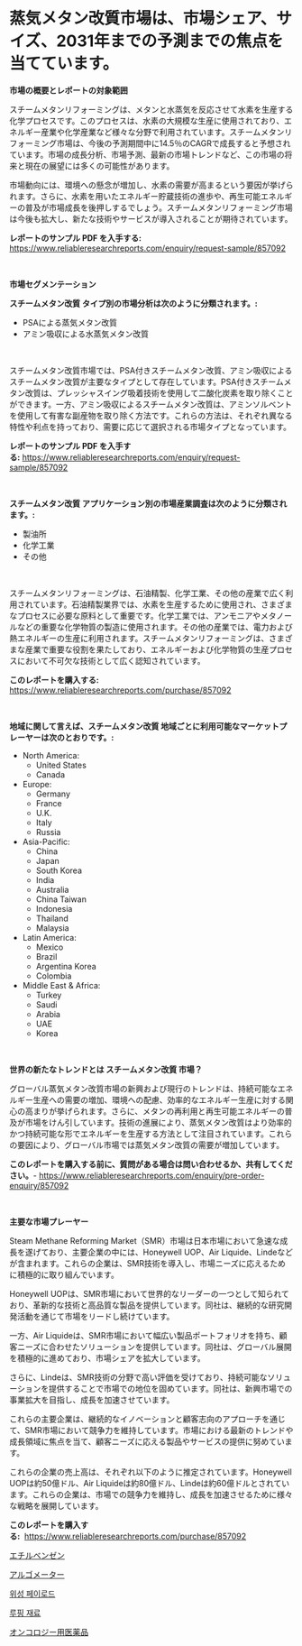 <p><h1>蒸気メタン改質市場は、市場シェア、サイズ、2031年までの予測までの焦点を当てています。</h1></p><p><strong>市場の概要とレポートの対象範囲</strong></p>
<p><p>スチームメタンリフォーミングは、メタンと水蒸気を反応させて水素を生産する化学プロセスです。このプロセスは、水素の大規模な生産に使用されており、エネルギー産業や化学産業など様々な分野で利用されています。スチームメタンリフォーミング市場は、今後の予測期間中に14.5％のCAGRで成長すると予想されています。市場の成長分析、市場予測、最新の市場トレンドなど、この市場の将来と現在の展望には多くの可能性があります。</p><p>市場動向には、環境への懸念が増加し、水素の需要が高まるという要因が挙げられます。さらに、水素を用いたエネルギー貯蔵技術の進歩や、再生可能エネルギーの普及が市場成長を後押しするでしょう。スチームメタンリフォーミング市場は今後も拡大し、新たな技術やサービスが導入されることが期待されています。</p></p>
<p><strong>レポートのサンプル PDF を入手する:</strong> <a href="https://www.reliableresearchreports.com/enquiry/request-sample/857092">https://www.reliableresearchreports.com/enquiry/request-sample/857092</a></p>
<p>&nbsp;</p>
<p><strong>市場セグメンテーション</strong></p>
<p><strong>スチームメタン改質 タイプ別の市場分析は次のように分類されます。:</strong></p>
<p><ul><li>PSAによる蒸気メタン改質</li><li>アミン吸収による水蒸気メタン改質</li></ul></p>
<p>&nbsp;</p>
<p><p>スチームメタン改質市場では、PSA付きスチームメタン改質、アミン吸収によるスチームメタン改質が主要なタイプとして存在しています。PSA付きスチームメタン改質は、プレッシャスイング吸着技術を使用して二酸化炭素を取り除くことができます。一方、アミン吸収によるスチームメタン改質は、アミンソルベントを使用して有害な副産物を取り除く方法です。これらの方法は、それぞれ異なる特性や利点を持っており、需要に応じて選択される市場タイプとなっています。</p></p>
<p><strong>レポートのサンプル PDF を入手する:</strong>&nbsp;<a href="https://www.reliableresearchreports.com/enquiry/request-sample/857092">https://www.reliableresearchreports.com/enquiry/request-sample/857092</a></p>
<p>&nbsp;</p>
<p><strong> スチームメタン改質 アプリケーション別の市場産業調査は次のように分類されます。:</strong></p>
<p><ul><li>製油所</li><li>化学工業</li><li>その他</li></ul></p>
<p>&nbsp;</p>
<p><p>スチームメタンリフォーミングは、石油精製、化学工業、その他の産業で広く利用されています。石油精製業界では、水素を生産するために使用され、さまざまなプロセスに必要な原料として重要です。化学工業では、アンモニアやメタノールなどの重要な化学物質の製造に使用されます。その他の産業では、電力および熱エネルギーの生産に利用されます。スチームメタンリフォーミングは、さまざまな産業で重要な役割を果たしており、エネルギーおよび化学物質の生産プロセスにおいて不可欠な技術として広く認知されています。</p></p>
<p><strong>このレポートを購入する:</strong>&nbsp; <a href="https://www.reliableresearchreports.com/purchase/857092">https://www.reliableresearchreports.com/purchase/857092</a></p>
<p>&nbsp;</p>
<p><strong>地域に関して言えば、スチームメタン改質 地域ごとに利用可能なマーケットプレーヤーは次のとおりです。:</strong></p>
<p><ul>
    <li>
        North America:
        <ul>
            <li>United States</li>
            <li>Canada</li>
        </ul>
    </li>
    <li>
        Europe:
        <ul>
            <li>Germany</li>
            <li>France</li>
            <li>U.K.</li>
            <li>Italy</li>
            <li>Russia</li>
        </ul>
    </li>
    <li>
        Asia-Pacific:
        <ul>
            <li>China</li>
            <li>Japan</li>
            <li>South Korea</li>
            <li>India</li>
            <li>Australia</li>
            <li>China Taiwan</li>
            <li>Indonesia</li>
            <li>Thailand</li>
            <li>Malaysia</li>
        </ul>
    </li>
    <li>
        Latin America:
        <ul>
            <li>Mexico</li>
            <li>Brazil</li>
            <li>Argentina Korea</li>
            <li>Colombia</li>
        </ul>
    </li>
    <li>
        Middle East & Africa:
        <ul>
            <li>Turkey</li>
            <li>Saudi</li>
            <li>Arabia</li>
            <li>UAE</li>
            <li>Korea</li>
        </ul>
    </li>
    </ul></p>
<p>&nbsp;</p>
<p><strong>世界の新たなトレンドとは スチームメタン改質 市場？</strong></p>
<p><p>グローバル蒸気メタン改質市場の新興および現行のトレンドは、持続可能なエネルギー生産への需要の増加、環境への配慮、効率的なエネルギー生産に対する関心の高まりが挙げられます。さらに、メタンの再利用と再生可能エネルギーの普及が市場をけん引しています。技術の進展により、蒸気メタン改質はより効率的かつ持続可能な形でエネルギーを生産する方法として注目されています。これらの要因により、グローバル市場では蒸気メタン改質の需要が増加しています。</p></p>
<p><strong>このレポートを購入する前に、質問がある場合は問い合わせるか、共有してください。</strong>- <a href="https://www.reliableresearchreports.com/enquiry/pre-order-enquiry/857092">https://www.reliableresearchreports.com/enquiry/pre-order-enquiry/857092</a></p>
<p>&nbsp;</p>
<p><strong>主要な市場プレーヤー</strong></p>
<p><p>Steam Methane Reforming Market（SMR）市場は日本市場において急速な成長を遂げており、主要企業の中には、Honeywell UOP、Air Liquide、Lindeなどが含まれます。これらの企業は、SMR技術を導入し、市場ニーズに応えるために積極的に取り組んでいます。</p><p>Honeywell UOPは、SMR市場において世界的なリーダーの一つとして知られており、革新的な技術と高品質な製品を提供しています。同社は、継続的な研究開発活動を通じて市場をリードし続けています。</p><p>一方、Air Liquideは、SMR市場において幅広い製品ポートフォリオを持ち、顧客ニーズに合わせたソリューションを提供しています。同社は、グローバル展開を積極的に進めており、市場シェアを拡大しています。</p><p>さらに、Lindeは、SMR技術の分野で高い評価を受けており、持続可能なソリューションを提供することで市場での地位を固めています。同社は、新興市場での事業拡大を目指し、成長を加速させています。</p><p>これらの主要企業は、継続的なイノベーションと顧客志向のアプローチを通じて、SMR市場において競争力を維持しています。市場における最新のトレンドや成長領域に焦点を当て、顧客ニーズに応える製品やサービスの提供に努めています。</p><p>これらの企業の売上高は、それぞれ以下のように推定されています。Honeywell UOPは約50億ドル、Air Liquideは約80億ドル、Lindeは約60億ドルとされています。これらの企業は、市場での競争力を維持し、成長を加速させるために様々な戦略を展開しています。</p></p>
<p><strong>このレポートを購入する:</strong>&nbsp;&nbsp;<a href="https://www.reliableresearchreports.com/purchase/857092">https://www.reliableresearchreports.com/purchase/857092</a></p>
<p><p><a href="https://medium.com/@rocklobster885/%E3%82%A8%E3%83%81%E3%83%AB%E3%83%99%E3%83%B3%E3%82%BC%E3%83%B3%E5%B8%82%E5%A0%B4%E3%81%AE%E8%A6%8F%E6%A8%A1%E3%81%A8%E5%B8%82%E5%A0%B4%E5%8B%95%E5%90%91-%E5%AE%8C%E5%85%A8%E3%81%AA%E7%94%A3%E6%A5%AD%E6%A6%82%E8%A6%81-2024%E5%B9%B4%E3%81%8B%E3%82%892031%E5%B9%B4-e2bb46faedf2">エチルベンゼン</a></p><p><a href="https://medium.com/@kaitlensen45645/%E3%82%A2%E3%83%AB%E3%82%B4%E3%83%A1%E3%83%BC%E3%82%BF%E5%B8%82%E5%A0%B4%E3%81%AE%E3%83%88%E3%83%AC%E3%83%B3%E3%83%89%E3%81%A8%E5%B8%82%E5%A0%B4%E5%88%86%E6%9E%90%E3%81%AF-2024%E5%B9%B4%E3%81%8B%E3%82%892031%E5%B9%B4%E3%81%BE%E3%81%A7%E3%81%AE%E6%9C%9F%E9%96%93%E3%81%AB%E4%BA%88%E6%B8%AC%E3%81%95%E3%82%8C%E3%81%A6%E3%81%84%E3%81%BE%E3%81%99-ba7632195a57">アルゴメーター</a></p><p><a href="https://medium.com/@hulk678678/%EC%9C%84%EC%84%B1-%ED%8E%98%EC%9D%B4%EB%A1%9C%EB%93%9C-%EC%8B%9C%EC%9E%A5-%EA%B2%BD%EC%9F%81-%EB%B6%84%EC%84%9D-%EC%8B%9C%EC%9E%A5-%EB%8F%99%ED%96%A5-%EB%B0%8F-2031%EB%85%84%EA%B9%8C%EC%A7%80%EC%9D%98-%EC%A0%84%EB%A7%9D-1f7fbc37a7f5">위성 페이로드</a></p><p><a href="https://medium.com/@cezarymarciniak2022/%EB%A3%A8%ED%95%91-%EC%9E%90%EC%9E%AC-%EC%8B%9C%EC%9E%A5-%EC%A7%80%ED%91%9C-%ED%95%B4%EB%8F%85-%EC%8B%9C%EC%9E%A5-%EC%A0%90%EC%9C%A0%EC%9C%A8-%ED%8A%B8%EB%A0%8C%EB%93%9C-%EB%B0%8F-%EC%84%B1%EC%9E%A5-%ED%8C%A8%ED%84%B4-98a173f7ce76">루핑 재료</a></p><p><a href="https://github.com/SantosDicki04/Market-Research-Report-List-1/blob/main/400387817164.md">オンコロジー用医薬品</a></p></p>